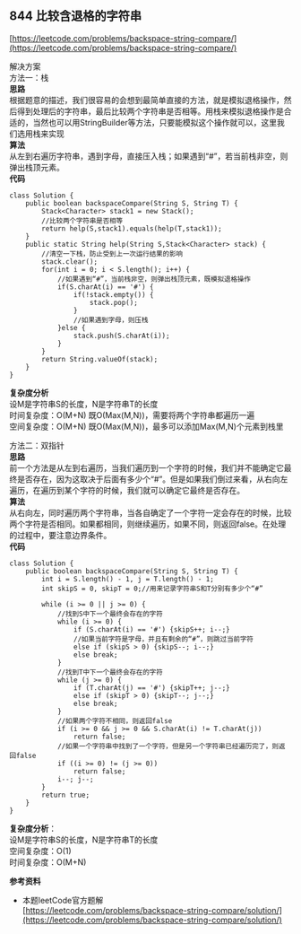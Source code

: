 **844 比较含退格的字符串**
---
[https://leetcode.com/problems/backspace-string-compare/](https://leetcode.com/problems/backspace-string-compare/)

解决方案  
方法一：栈  
**思路**  
根据题意的描述，我们很容易的会想到最简单直接的方法，就是模拟退格操作，然后得到处理后的字符串，最后比较两个字符串是否相等。用栈来模拟退格操作是合适的，当然也可以用StringBuilder等方法，只要能模拟这个操作就可以，这里我们选用栈来实现  
**算法**  
从左到右遍历字符串，遇到字母，直接压入栈；如果遇到“#”，若当前栈非空，则弹出栈顶元素。  
**代码**  
```
class Solution {
    public boolean backspaceCompare(String S, String T) {
        Stack<Character> stack1 = new Stack();
        //比较两个字符串是否相等
        return help(S,stack1).equals(help(T,stack1));
    }
    public static String help(String S,Stack<Character> stack) {
        //清空一下栈，防止受到上一次运行结果的影响
        stack.clear();
        for(int i = 0; i < S.length(); i++) {
            //如果遇到“#”，当前栈非空，则弹出栈顶元素，既模拟退格操作
            if(S.charAt(i) == '#') {
                if(!stack.empty()) {
                    stack.pop();
                }
                //如果遇到字母，则压栈
            }else {
                stack.push(S.charAt(i));
            }
        }
        return String.valueOf(stack);
    }
}
```  
**复杂度分析**   
设M是字符串S的长度，N是字符串T的长度   
时间复杂度：O(M+N) 既O(Max(M,N))，需要将两个字符串都遍历一遍   
空间复杂度：O(M+N) 既O(Max(M,N))，最多可以添加Max(M,N)个元素到栈里
  
方法二：双指针  
**思路**  
前一个方法是从左到右遍历，当我们遍历到一个字符的时候，我们并不能确定它最终是否存在，因为这取决于后面有多少个“#”。但是如果我们倒过来看，从右向左遍历，在遍历到某个字符的时候，我们就可以确定它最终是否存在。  
**算法**  
从右向左，同时遍历两个字符串，当各自确定了一个字符一定会存在的时候，比较两个字符是否相同。如果都相同，则继续遍历，如果不同，则返回false。在处理的过程中，要注意边界条件。  
**代码**
```
class Solution {
    public boolean backspaceCompare(String S, String T) {
        int i = S.length() - 1, j = T.length() - 1;
        int skipS = 0, skipT = 0;//用来记录字符串S和T分别有多少个“#”

        while (i >= 0 || j >= 0) { 
            //找到S中下一个最终会存在的字符
            while (i >= 0) { 
                if (S.charAt(i) == '#') {skipS++; i--;}
                //如果当前字符是字母，并且有剩余的“#”，则跳过当前字符
                else if (skipS > 0) {skipS--; i--;}
                else break;
            }
            //找到T中下一个最终会存在的字符
            while (j >= 0) { 
                if (T.charAt(j) == '#') {skipT++; j--;}
                else if (skipT > 0) {skipT--; j--;}
                else break;
            }
            //如果两个字符不相同，则返回false
            if (i >= 0 && j >= 0 && S.charAt(i) != T.charAt(j))
                return false;
            //如果一个字符串中找到了一个字符，但是另一个字符串已经遍历完了，则返回false
            if ((i >= 0) != (j >= 0))
                return false;
            i--; j--;
        }
        return true;
    }
}
```
  
**复杂度分析**：  
设M是字符串S的长度，N是字符串T的长度    
空间复杂度：O(1)  
时间复杂度：O(M+N)
  
**参考资料**  
- 本题leetCode官方题解  
  [https://leetcode.com/problems/backspace-string-compare/solution/](https://leetcode.com/problems/backspace-string-compare/solution/)